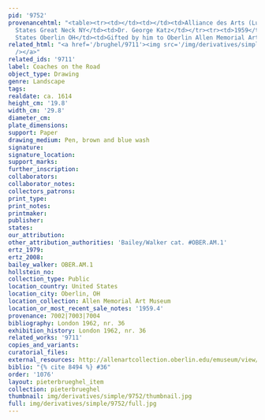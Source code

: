 ```yaml
---
pid: '9752'
provenancehtml: "<table><tr><td></td><td></td><td>Alliance des Arts (Lugt 61)</td></tr><tr><td></td><td>United
  States Great Neck NY</td><td>Dr. George Katz</td></tr><tr><td>1959</td><td>United
  States Oberlin OH</td><td>Gifted by him to Oberlin Allen Memorial Art Museum</td></tr></table>"
related_html: "<a href='/brughel/9711'><img src='/img/derivatives/simple/9711/thumbnail.jpg'
  /></a>"
related_ids: '9711'
label: Coaches on the Road
object_type: Drawing
genre: Landscape
tags:
realdate: ca. 1614
height_cm: '19.8'
width_cm: '29.8'
diameter_cm:
plate_dimensions:
support: Paper
drawing_medium: Pen, brown and blue wash
signature:
signature_location:
support_marks:
further_inscription:
collaborators:
collaborator_notes:
collectors_patrons:
print_type:
print_notes:
printmaker:
publisher:
states:
our_attribution:
other_attribution_authorities: 'Bailey/Walker cat. #OBER.AM.1'
ertz_1979:
ertz_2008:
bailey_walker: OBER.AM.1
hollstein_no:
collection_type: Public
location_country: United States
location_city: Oberlin, OH
location_collection: Allen Memorial Art Museum
location_or_most_recent_sale_notes: '1959.4'
provenance: 7002|7003|7004
bibliography: London 1962, nr. 36
exhibition_history: London 1962, nr. 36
related_works: '9711'
copies_and_variants:
curatorial_files:
external_resources: http://allenartcollection.oberlin.edu/emuseum/view/objects/asitem/id/7680
biblio: "{% cite 8494 %} #36"
order: '1076'
layout: pieterbrueghel_item
collection: pieterbrueghel
thumbnail: img/derivatives/simple/9752/thumbnail.jpg
full: img/derivatives/simple/9752/full.jpg
---
```

